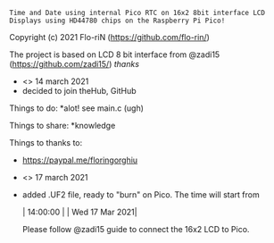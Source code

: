 
    Time and Date using internal Pico RTC on 16x2 8bit interface LCD Displays using HD44780 chips on the Raspberry Pi Pico!

Copyright (c) 2021 Flo-riN (https://github.com/flo-rin/)

The project is based on LCD 8 bit interface from @zadi15 (https://github.com/zadi15/) *thanks*

* <> 14 march 2021
* decided to join theHub, GitHub


Things to do:
*alot! see main.c (ugh)

Things to share:
*knowledge

Things to thanks to:
* https://paypal.me/floringorghiu


* <> 17 march 2021
* added .UF2 file, ready to "burn" on Pico. The time will start from

	|     14:00:00   |
	| Wed 17 Mar 2021|
	
  Please follow @zadi15 guide to connect the 16x2 LCD to Pico.
  



